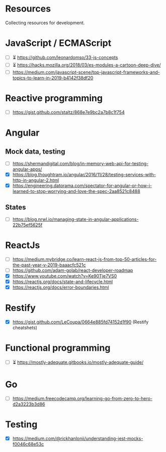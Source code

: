 # Resources
Collecting resources for development.

# JavaScript / ECMAScript
- [ ] :hourglass_flowing_sand: https://github.com/leonardomso/33-js-concepts
- [ ] :hourglass_flowing_sand: https://hacks.mozilla.org/2018/03/es-modules-a-cartoon-deep-dive/
- [ ] https://medium.com/javascript-scene/top-javascript-frameworks-and-topics-to-learn-in-2019-b4142f38df20

# Reactive programming
- [ ] https://gist.github.com/staltz/868e7e9bc2a7b8c1f754

# Angular
## Mock data, testing
- [ ] https://shermandigital.com/blog/in-memory-web-api-for-testing-angular-apps/
- [x] https://blog.thoughtram.io/angular/2016/11/28/testing-services-with-http-in-angular-2.html
- [x] https://engineering.datorama.com/spectator-for-angular-or-how-i-learned-to-stop-worrying-and-love-the-spec-2aa8521c8488

## States
- [ ] https://blog.nrwl.io/managing-state-in-angular-applications-22b75ef5625f

# ReactJs
- [ ] https://medium.mybridge.co/learn-react-js-from-top-50-articles-for-the-past-year-v-2019-baaacfc521c
- [ ] https://github.com/adam-golab/react-developer-roadmap
- [x] https://www.youtube.com/watch?v=Ke90Tje7VS0
- [x] https://reactjs.org/docs/state-and-lifecycle.html
- [x] https://reactjs.org/docs/error-boundaries.html

# Restify
- [x] https://gist.github.com/LeCoupa/0664e885fd74152d1f90 (Restify cheatshets)

# Functional programming
- [ ] :hourglass_flowing_sand: https://mostly-adequate.gitbooks.io/mostly-adequate-guide/

# Go
- [ ] https://medium.freecodecamp.org/learning-go-from-zero-to-hero-d2a3223b3d86

# Testing
- [x] https://medium.com/@rickhanlonii/understanding-jest-mocks-f0046c68e53c
